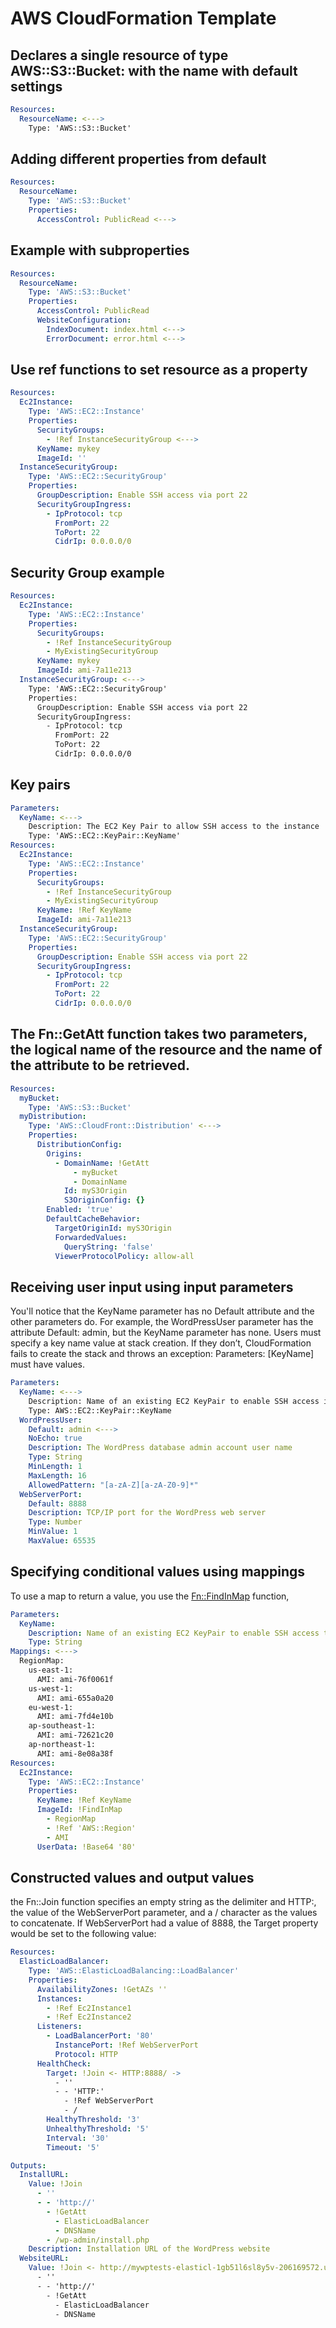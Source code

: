 # AWS CloudFormation Template


## Declares a single resource of type AWS::S3::Bucket: with the name with default settings
```yaml 
Resources:
  ResourceName: <--->
    Type: 'AWS::S3::Bucket'
```
## Adding different properties from default
```yaml 
Resources:
  ResourceName:
    Type: 'AWS::S3::Bucket'
    Properties:
      AccessControl: PublicRead <--->
```
## Example with subproperties
```yaml 
Resources:
  ResourceName:
    Type: 'AWS::S3::Bucket'
    Properties:
      AccessControl: PublicRead
      WebsiteConfiguration:
        IndexDocument: index.html <--->
        ErrorDocument: error.html <--->
```
## Use ref functions to set resource as a property
```yaml
Resources:
  Ec2Instance:
    Type: 'AWS::EC2::Instance'
    Properties:
      SecurityGroups:
        - !Ref InstanceSecurityGroup <--->
      KeyName: mykey
      ImageId: ''
  InstanceSecurityGroup:
    Type: 'AWS::EC2::SecurityGroup'
    Properties:
      GroupDescription: Enable SSH access via port 22
      SecurityGroupIngress:
        - IpProtocol: tcp
          FromPort: 22
          ToPort: 22
          CidrIp: 0.0.0.0/0
```
## Security Group example
```yaml
Resources:
  Ec2Instance:
    Type: 'AWS::EC2::Instance'
    Properties:
      SecurityGroups:
        - !Ref InstanceSecurityGroup
        - MyExistingSecurityGroup
      KeyName: mykey
      ImageId: ami-7a11e213
  InstanceSecurityGroup: <--->
    Type: 'AWS::EC2::SecurityGroup'
    Properties:
      GroupDescription: Enable SSH access via port 22
      SecurityGroupIngress:
        - IpProtocol: tcp
          FromPort: 22
          ToPort: 22
          CidrIp: 0.0.0.0/0
```
## Key pairs
```yaml
Parameters:
  KeyName: <--->
    Description: The EC2 Key Pair to allow SSH access to the instance
    Type: 'AWS::EC2::KeyPair::KeyName'
Resources:
  Ec2Instance:
    Type: 'AWS::EC2::Instance'
    Properties:
      SecurityGroups:
        - !Ref InstanceSecurityGroup
        - MyExistingSecurityGroup
      KeyName: !Ref KeyName
      ImageId: ami-7a11e213
  InstanceSecurityGroup:
    Type: 'AWS::EC2::SecurityGroup'
    Properties:
      GroupDescription: Enable SSH access via port 22
      SecurityGroupIngress:
        - IpProtocol: tcp
          FromPort: 22
          ToPort: 22
          CidrIp: 0.0.0.0/0
```
## The Fn::GetAtt function takes two parameters, the logical name of the resource and the name of the attribute to be retrieved. 
```yaml
Resources:
  myBucket:
    Type: 'AWS::S3::Bucket'
  myDistribution:
    Type: 'AWS::CloudFront::Distribution' <--->
    Properties:
      DistributionConfig:
        Origins:
          - DomainName: !GetAtt 
              - myBucket
              - DomainName
            Id: myS3Origin
            S3OriginConfig: {}
        Enabled: 'true'
        DefaultCacheBehavior:
          TargetOriginId: myS3Origin
          ForwardedValues:
            QueryString: 'false'
          ViewerProtocolPolicy: allow-all
```
## Receiving user input using input parameters
You'll notice that the KeyName parameter has no Default attribute and the other parameters do. For example, the WordPressUser parameter has the attribute Default: admin, but the KeyName parameter has none. Users must specify a key name value at stack creation. If they don’t, CloudFormation fails to create the stack and throws an exception: Parameters: [KeyName] must have values.
```yaml
Parameters:
  KeyName: <--->
    Description: Name of an existing EC2 KeyPair to enable SSH access into the WordPress web server
    Type: AWS::EC2::KeyPair::KeyName
  WordPressUser:
    Default: admin <--->
    NoEcho: true
    Description: The WordPress database admin account user name
    Type: String
    MinLength: 1
    MaxLength: 16
    AllowedPattern: "[a-zA-Z][a-zA-Z0-9]*"
  WebServerPort:
    Default: 8888
    Description: TCP/IP port for the WordPress web server
    Type: Number
    MinValue: 1
    MaxValue: 65535
```
## Specifying conditional values using mappings
To use a map to return a value, you use the [Fn::FindInMap](https://docs.aws.amazon.com/AWSCloudFormation/latest/UserGuide/intrinsic-function-reference-findinmap.html) function,
```yaml
Parameters:
  KeyName:
    Description: Name of an existing EC2 KeyPair to enable SSH access to the instance
    Type: String
Mappings: <--->
  RegionMap: 
    us-east-1:
      AMI: ami-76f0061f
    us-west-1:
      AMI: ami-655a0a20
    eu-west-1:
      AMI: ami-7fd4e10b
    ap-southeast-1:
      AMI: ami-72621c20
    ap-northeast-1:
      AMI: ami-8e08a38f
Resources:
  Ec2Instance:
    Type: 'AWS::EC2::Instance'
    Properties:
      KeyName: !Ref KeyName
      ImageId: !FindInMap 
        - RegionMap
        - !Ref 'AWS::Region'
        - AMI
      UserData: !Base64 '80'
```
## Constructed values and output values
 the Fn::Join function specifies an empty string as the delimiter and HTTP:, the value of the WebServerPort parameter, and a / character as the values to concatenate. If WebServerPort had a value of 8888, the Target property would be set to the following value:
```yaml
Resources:
  ElasticLoadBalancer:
    Type: 'AWS::ElasticLoadBalancing::LoadBalancer'
    Properties:
      AvailabilityZones: !GetAZs ''
      Instances:
        - !Ref Ec2Instance1
        - !Ref Ec2Instance2
      Listeners:
        - LoadBalancerPort: '80'
          InstancePort: !Ref WebServerPort
          Protocol: HTTP
      HealthCheck:
        Target: !Join <- HTTP:8888/ ->
          - ''
          - - 'HTTP:'
            - !Ref WebServerPort
            - /
        HealthyThreshold: '3'
        UnhealthyThreshold: '5'
        Interval: '30'
        Timeout: '5'
```
```yaml
Outputs:
  InstallURL:
    Value: !Join 
      - ''
      - - 'http://'
        - !GetAtt 
          - ElasticLoadBalancer
          - DNSName
        - /wp-admin/install.php
    Description: Installation URL of the WordPress website
  WebsiteURL:
    Value: !Join <- http://mywptests-elasticl-1gb51l6sl8y5v-206169572.us-east-2.elb.amazonaws.com/wp-admin/install.php ->
      - ''
      - - 'http://'
        - !GetAtt 
          - ElasticLoadBalancer
          - DNSName
```